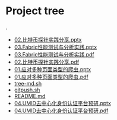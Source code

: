 # Project tree

.
 * <a href="./02.比特币探针实践分享.pptx">02.比特币探针实践分享.pptx</a>
 * <a href="./03.Fabric性能测试与分析实践.pptx">03.Fabric性能测试与分析实践.pptx</a>
 * <a href="./03.Fabric性能测试与分析实践.pdf">03.Fabric性能测试与分析实践.pdf</a>
 * <a href="./02.比特币探针实践分享.pdf">02.比特币探针实践分享.pdf</a>
 * <a href="./01.应对多种页面类型的爬虫.pptx">01.应对多种页面类型的爬虫.pptx</a>
 * <a href="./01.应对多种页面类型的爬虫.pdf">01.应对多种页面类型的爬虫.pdf</a>
 * <a href="./tree-md.sh">tree-md.sh</a>
 * <a href="./gitpush.sh">gitpush.sh</a>
 * <a href="./README.md">README.md</a>
 * <a href="./04.UMID去中心化身份认证平台预研.pptx">04.UMID去中心化身份认证平台预研.pptx</a>
 * <a href="./04.UMID去中心化身份认证平台预研.pdf">04.UMID去中心化身份认证平台预研.pdf</a>
